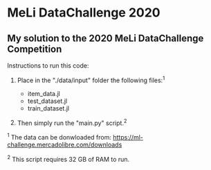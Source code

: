 # MeLi DataChallenge 2020

## My solution to the 2020 MeLi DataChallenge Competition

Instructions to run this code:

1. Place in the "./data/input" folder the following files:<sup>1</sup>
	- item_data.jl
	- test_dataset.jl
	- train_dataset.jl

2. Then simply run the "main.py" script.<sup>2</sup>



<sup>1</sup> The data can be donwloaded from: https://ml-challenge.mercadolibre.com/downloads

<sup>2</sup> This script requires 32 GB of RAM to run.

